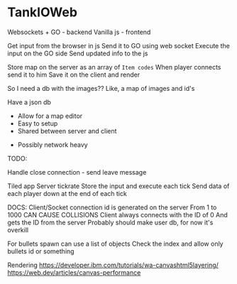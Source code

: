 # TankIOWeb

Websockets + GO - backend
Vanilla js - frontend

Get input from the browser in js
Send it to GO using web socket
Execute the input on the GO side
Send updated info to the js



Store map on the server as an array of `Item codes`
When player connects send it to him
Save it on the client and render


So I need a db with the images??
Like, a map of images and id's


Have a json db
+ Allow for a map editor
+ Easy to setup
+ Shared between server and client
- Possibly network heavy


TODO:

Handle close connection - send leave message


Tiled app
Server tickrate
Store the input and execute each tick
Send data of each player down at the end of each tick

DOCS:
Client/Socket connection id is generated on the server
From 1 to 1000 CAN CAUSE COLLISIONS
Client always connects with the ID of 0
And gets the ID from the server
Probably should make user db, for now it's overkill

For bullets spawn can use a list of objects
Check the index and allow only bullets id or something


Rendering
https://developer.ibm.com/tutorials/wa-canvashtml5layering/
https://web.dev/articles/canvas-performance
